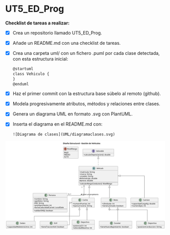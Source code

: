 # UT5_ED_Prog

**Checklist de tareas a realizar:**

- [x] Crea un repositorio llamado UT5_ED_Prog.

- [x] Añade un README.md con una checklist de tareas.

- [x] Crea una carpeta uml/ con un fichero .puml por cada clase detectada, con esta estructura inicial:

      @startuml
      class Vehiculo {
      }
      @enduml

- [x] Haz el primer commit con la estructura base súbelo al remoto (github).

- [x] Modela progresivamente atributos, métodos y relaciones entre clases.

- [x] Genera un diagrama UML en formato .svg con PlantUML.

- [x] Inserta el diagrama en el README.md con:

      ![Diagrama de clases](UML/diagramaclases.svg)

![Diagrama de clases](UML/diagramaclases.svg)
